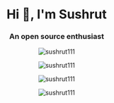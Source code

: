 <h1 align="center">Hi 👋, I'm Sushrut</h1>
<h3 align="center">An open source enthusiast</h3>

<p align="center"> <img src="https://komarev.com/ghpvc/?username=sushrut111&label=Profile%20views&color=0e75b6&style=flat" alt="sushrut111" /> </p>


<p align="center"><img src="https://github-readme-streak-stats.herokuapp.com/?user=sushrut111&" alt="sushrut111" /></p>


<p align="center"><img src="https://github-readme-stats.vercel.app/api?username=sushrut111&show_icons=true&locale=en" alt="sushrut111" /></p>


<p align="center"><img src="https://github-readme-stats.vercel.app/api/top-langs?username=sushrut111&show_icons=true&locale=en&layout=compact" alt="sushrut111" /></p>
